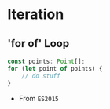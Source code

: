 # Iteration

## 'for of' Loop

```ts
const points: Point[];
for (let point of points) {
    // do stuff
}
```

* From `ES2015`